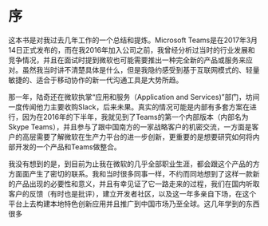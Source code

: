# 序

这本书是对我过去几年工作的一个总结和提炼。Microsoft Teams是在2017年3月14日正式发布的，而在我2016年加入公司之前，我曾经分析过当时的行业发展和竞争情况，并且在面试时提到微软也可能需要推出一种完全新的产品或服务来应对。虽然我当时讲不清楚具体是什么，但是我隐约感受到基于互联网模式的、轻量敏捷的、适合于移动协作的新一代沟通工具是大势所趋。

那一年，陆奇还在微软执掌“应用和服务（Application and Services\)”部门，坊间一度传闻他力主要收购Slack，后来未果。真实的情况可能是内部有多套方案在进行，因为在2016年的下半年，我就见到了Teams的第一个内部版本（内部名为Skype Teams），并且参与了跟中国南方的一家战略客户的机密交流，一方面是客户的高层需要了解微软在生产力平台的进一步创新，更重要的是想要研究如何将内部开发的一个产品和Teams做整合。

我没有想到的是，到目前为止我在微软的几乎全部职业生涯，都会跟这个产品的方方面面产生了密切的联系。我和当时很多同事一样，不约而同地想到了这样一款新的产品出现的必要性和意义，并且有幸见证了它一路走来的过程，我们在国内听取客户的反馈（有时也是批评），建立开发者社区，以及这一年多亲自下场，在这个平台上去构建本地特色创新应用并且推广到中国市场乃至全球。这几年学到的东西很多

